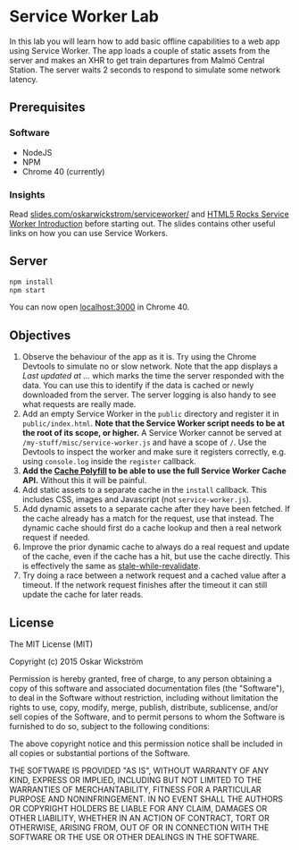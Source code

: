 # Service Worker Lab

In this lab you will learn how to add basic offline capabilities to a web app
using Service Worker. The app loads a couple of static assets from the server
and makes an XHR to get train departures from Malmö Central Station. The server
waits 2 seconds to respond to simulate some network latency.

## Prerequisites

### Software

* NodeJS
* NPM
* Chrome 40 (currently)

### Insights

Read [slides.com/oskarwickstrom/serviceworker/](http://slides.com/oskarwickstrom/serviceworker/)
and [HTML5 Rocks Service Worker Introduction](http://www.html5rocks.com/en/tutorials/service-worker/introduction/)
before starting out. The slides contains other useful links on how you can use
Service Workers.

## Server

```bash
npm install
npm start
```

You can now open [localhost:3000](http://localhost:3000) in Chrome 40.

## Objectives

1. Observe the behaviour of the app as it is. Try using the Chrome Devtools to
   simulate no or slow network. Note that the app displays a *Last updated at
   ...* which marks the time the server responded with the data. You can use this
   to identify if the data is cached or newly downloaded from the server. The
   server logging is also handy to see what requests are really made.
1. Add an empty Service Worker in the `public` directory and register it in
   `public/index.html`. **Note that the Service Worker script needs to be at the
   root of its scope, or higher.** A Service Worker cannot be served at
   `/my-stuff/misc/service-worker.js` and have a scope of `/`. Use the Devtools
   to inspect the worker and make sure it registers correctly, e.g. using
   `console.log` inside the `register` callback.
1. **Add the [Cache Polyfill](https://github.com/coonsta/cache-polyfill) to be
   able to use the full Service Worker Cache API.** Without this it will be
   painful.
1. Add static assets to a separate cache in the `install` callback. This
   includes CSS, images and Javascript (not `service-worker.js`).
1. Add dynamic assets to a separate cache after they have been fetched. If the
   cache already has a match for the request, use that instead. The dynamic cache
   should first do a cache lookup and then a real network request if needed.
1. Improve the prior dynamic cache to always do a real request and update of the
   cache, even if the cache has a hit, but use the cache directly. This is
   effectively the same as
   [stale-while-revalidate](https://www.mnot.net/blog/2014/06/01/chrome_and_stale-while-revalidate).
1. Try doing a race between a network request and a cached value after a
   timeout. If the network request finishes after the timeout it can still
   update the cache for later reads.

## License

The MIT License (MIT)

Copyright (c) 2015 Oskar Wickström

Permission is hereby granted, free of charge, to any person obtaining a copy
of this software and associated documentation files (the "Software"), to deal
in the Software without restriction, including without limitation the rights
to use, copy, modify, merge, publish, distribute, sublicense, and/or sell
copies of the Software, and to permit persons to whom the Software is
furnished to do so, subject to the following conditions:

The above copyright notice and this permission notice shall be included in
all copies or substantial portions of the Software.

THE SOFTWARE IS PROVIDED "AS IS", WITHOUT WARRANTY OF ANY KIND, EXPRESS OR
IMPLIED, INCLUDING BUT NOT LIMITED TO THE WARRANTIES OF MERCHANTABILITY,
FITNESS FOR A PARTICULAR PURPOSE AND NONINFRINGEMENT. IN NO EVENT SHALL THE
AUTHORS OR COPYRIGHT HOLDERS BE LIABLE FOR ANY CLAIM, DAMAGES OR OTHER
LIABILITY, WHETHER IN AN ACTION OF CONTRACT, TORT OR OTHERWISE, ARISING FROM,
OUT OF OR IN CONNECTION WITH THE SOFTWARE OR THE USE OR OTHER DEALINGS IN
THE SOFTWARE.

